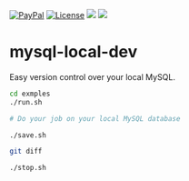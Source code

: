 [![PayPal](https://img.shields.io/badge/%24-paypal-f39c12.svg)](https://www.paypal.com/cgi-bin/webscr?cmd=_donations&business=VG4JMPL7SDBGG&lc=KR&item_name=Andromeda%20Rabbit&item_number=mysql%2dlocal%2ddev&currency_code=USD&bn=PP%2dDonationsBF%3abtn_donate_SM%2egif%3aNonHosted)
[![License](https://img.shields.io/badge/License-Apache%202.0-blue.svg)](https://opensource.org/licenses/Apache-2.0)
[![](https://images.microbadger.com/badges/image/andromedarabbit/mysql-local-dev.svg)](https://microbadger.com/images/andromedarabbit/mysql-local-dev "Get your own image badge on microbadger.com")
[![](https://images.microbadger.com/badges/version/andromedarabbit/mysql-local-dev.svg)](https://microbadger.com/images/andromedarabbit/mysql-local-dev "Get your own version badge on microbadger.com")

# mysql-local-dev

Easy version control over your local MySQL.

``` bash
cd exmples
./run.sh 

# Do your job on your local MySQL database

./save.sh 

git diff 

./stop.sh
```


